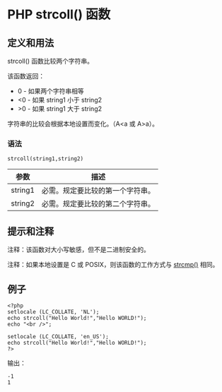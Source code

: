 # PHP strcoll() 函数



## 定义和用法

strcoll() 函数比较两个字符串。

该函数返回：

*   0 - 如果两个字符串相等
*   &lt;0 - 如果 string1 小于 string2
*   &gt;0 - 如果 string1 大于 string2

字符串的比较会根据本地设置而变化。（A&lt;a 或 A&gt;a）。

### 语法

```
strcoll(string1,string2)
```

| 参数 | 描述 |
| --- | --- |
| string1 | 必需。规定要比较的第一个字符串。 |
| string2 | 必需。规定要比较的第二个字符串。 |

## 提示和注释

注释：该函数对大小写敏感，但不是二进制安全的。

注释：如果本地设置是 C 或 POSIX，则该函数的工作方式与 [strcmp()](/php/func_string_strcmp.asp "PHP strcmp() 函数") 相同。

## 例子

```
<?php
setlocale (LC_COLLATE, 'NL');
echo strcoll("Hello World!","Hello WORLD!");
echo "<br />";

setlocale (LC_COLLATE, 'en_US');
echo strcoll("Hello World!","Hello WORLD!");
?>
```

输出：

```
-1
1
```



